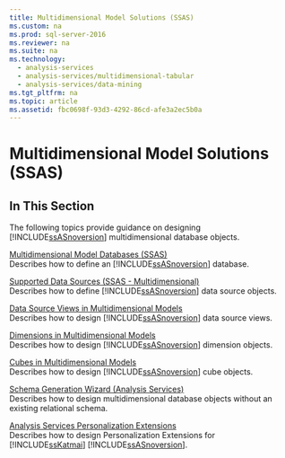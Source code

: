 ```yaml
---
title: Multidimensional Model Solutions (SSAS)
ms.custom: na
ms.prod: sql-server-2016
ms.reviewer: na
ms.suite: na
ms.technology: 
  - analysis-services
  - analysis-services/multidimensional-tabular
  - analysis-services/data-mining
ms.tgt_pltfrm: na
ms.topic: article
ms.assetid: fbc0698f-93d3-4292-86cd-afe3a2ec5b0a
---
```

# Multidimensional Model Solutions (SSAS)
    
## In This Section  
 The following topics provide guidance on designing [!INCLUDE[ssASnoversion](../../Token\Other/ssASnoversion_md.md)] multidimensional database objects.  
  
 [Multidimensional Model Databases &#40;SSAS&#41;](../Topic/Multidimensional%20Model%20Databases%20\(SSAS\).md)  
 Describes how to define an [!INCLUDE[ssASnoversion](../../Token\Other/ssASnoversion_md.md)] database.  
  
 [Supported Data Sources &#40;SSAS - Multidimensional&#41;](../Topic/Supported%20Data%20Sources%20\(SSAS%20-%20Multidimensional\).md)  
 Describes how to define [!INCLUDE[ssASnoversion](../../Token\Other/ssASnoversion_md.md)] data source objects.  
  
 [Data Source Views in Multidimensional Models](../../Topics\TopicNameNotContainA/Data-Source-Views-in-Multidimensional-Models.md)  
 Describes how to design [!INCLUDE[ssASnoversion](../../Token\Other/ssASnoversion_md.md)] data source views.  
  
 [Dimensions in Multidimensional Models](../../Topics\TopicNameNotContainA/Dimensions-in-Multidimensional-Models.md)  
 Describes how to design [!INCLUDE[ssASnoversion](../../Token\Other/ssASnoversion_md.md)] dimension objects.  
  
 [Cubes in Multidimensional Models](../../Topics\TopicNameNotContainA/Cubes-in-Multidimensional-Models.md)  
 Describes how to design [!INCLUDE[ssASnoversion](../../Token\Other/ssASnoversion_md.md)] cube objects.  
  
 [Schema Generation Wizard &#40;Analysis Services&#41;](../Topic/Schema%20Generation%20Wizard%20\(Analysis%20Services\).md)  
 Describes how to design multidimensional database objects without an existing relational schema.  
  
 [Analysis Services Personalization Extensions](../Topic/Analysis%20Services%20Personalization%20Extensions.md)  
 Describes how to design Personalization Extensions for [!INCLUDE[ssKatmai](../../Token\Other/ssKatmai_md.md)] [!INCLUDE[ssASnoversion](../../Token\Other/ssASnoversion_md.md)].  
  
  
